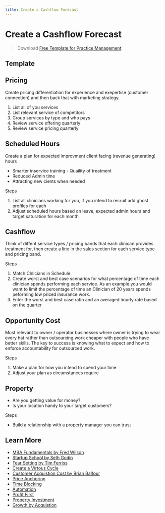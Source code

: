 ```yaml
---
title: Create a Cashflow Forecast
---
```


# Create a Cashflow Forecast

> Download [Free Template for Practice Management](https://drive.google.com/open?id=1aaPvmOcDwzf26TenRmb_-iePt3a-DCNZ&export=download)

## Template

## Pricing

Create pricing differentiation for experience and exepertise (customer connection) and then back that with marketing strategy.

1. List all of you services
2. List relevant service of competitors
3. Group services by type and who pays
4. Review service offering quarterly
5. Review service pricing quarterly

## Scheduled Hours

Create a plan for expected improvment client facing (revenue generating) hours

- Smarter inservice training - Quaility of treatment
- Reduced Admin time
- Attracting new cients when needed

Steps

1. List all clinicians working for you, if you intend to recruit add ghost profiles for each
2. Adjust scheduled hours based on leave, expected admin hours and target saturation for each month

## Cashflow

Think of diffent service types / pricing bands that each clinican provides treatment for, then create a line in the sales section for each service type and pricing band.

Steps

1. Match Clnicians in Schedule
2. Create worst and best case scenarios for what percentage of time each clinician spends performing each service. As an example you would want to limit the percentage of time an Clinician of 20 years spends peforming low priced insurance work.
3. Enter the worst and best case ratio and an averaged hourly rate based on the quarter

## Opportunity Cost

Most relevant to owner / operator businesses where owner is trying to wear every hat rather than outsourcing work cheaper with people who have better skills. The key to success is knowing what to expect and how to enforce accountability for outsourced work.

Steps

1. Make a plan for how you intend to spend your time
2. Adjust your plan as circumstances require

## Property

- Are you getting value for money?
- Is your location handy to your target customers?

Steps

- Build a relationship with a property manager you can trust

## Learn More

- [MBA Fundamentals by Fred Wilson](https://mba-mondays-illustrated.com/)
- [Startup School by Seth Godin](https://player.fm/series/seth-godins-startup-school)
- [Fear Setting by Tim Ferriss](https://www.youtube.com/watch?v=o7EVMjgsSME)
- [Create a Virtous Cycle](https://www.inc.com/jeff-haden/the-1-principle-jeff-bezos-and-amazon-follow-to-fuel-incredible-growth.html)
- [Customer Acquistion Cost by Brian Balfour](https://andrewchen.co/how-to-actually-calculate-cac/)
- [Price Anchoring](https://www.priceintelligently.com/blog/bid/181199/price-anchoring-to-optimize-your-pricing-strategy)
- [Time Blocking](https://blog.rescuetime.com/time-blocking-101/)
- [Automation](https://tim.blog/category/automation/)
- [Profit First](https://profitfirstbook.com/)
- [Property Investment](https://www.investopedia.com/articles/markets/032015/how-mcdonalds-makes-its-money-mcd.asp)
- [Growth by Acquistion](http://www.thembogroup.com/acquisitions_companies/biggest_mistakes_growing_by_acquisitions_.html)

